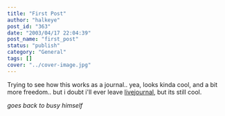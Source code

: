 ```yaml
---
title: "First Post"
author: "halkeye"
post_id: "363"
date: "2003/04/17 22:04:39"
post_name: "first_post"
status: "publish"
category: "General"
tags: []
cover: "../cover-image.jpg"
---
```


Trying to see how this works as a journal..
yea, looks kinda cool, and a bit more freedom.. but i doubt i'll ever leave [livejournal](https://www.livejournal.com/), but its still cool.

*goes back to busy himself*

